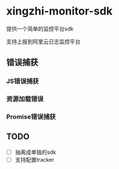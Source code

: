 # xingzhi-monitor-sdk
提供一个简单的监控平台sdk

支持上报到阿里云日志监控平台



## 错误捕获
### JS错误捕获

### 资源加载错误
### Promise错误捕获

## TODO

- [ ] 抽离成单独的sdk
- [ ] 支持配置tracker
